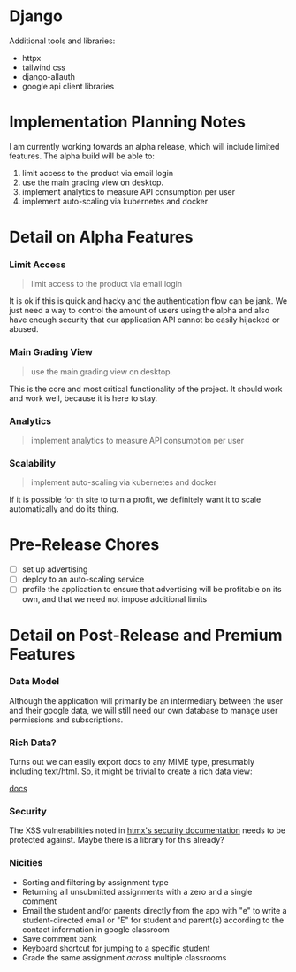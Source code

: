 # Django

Additional tools and libraries:

- httpx
- tailwind css
- django-allauth
- google api client libraries

# Implementation Planning Notes

I am currently working towards an alpha release, which will include limited
features. The alpha build will be able to:

1. limit access to the product via email login
2. use the main grading view on desktop.
3. implement analytics to measure API consumption per user
4. implement auto-scaling via kubernetes and docker

# Detail on Alpha Features

### Limit Access

> limit access to the product via email login

It is ok if this is quick and hacky and the authentication flow can be jank.
We just need a way to control the amount of users using the alpha and also have
enough security that our application API cannot be easily hijacked or abused.

### Main Grading View

> use the main grading view on desktop.

This is the core and most critical functionality of the project. It should
work and work well, because it is here to stay.

### Analytics

> implement analytics to measure API consumption per user

### Scalability

> implement auto-scaling via kubernetes and docker

If it is possible for th site to turn a profit, we definitely want it to scale
automatically and do its thing.

# Pre-Release Chores

- [ ] set up advertising
- [ ] deploy to an auto-scaling service
- [ ] profile the application to ensure that advertising will be profitable
      on its own, and that we need not impose additional limits

# Detail on Post-Release and Premium Features

### Data Model

Although the application will primarily be an intermediary between the user
and their google data, we will still need our own database to manage user
permissions and subscriptions.

### Rich Data?

Turns out we can easily export docs to any MIME type, presumably including
text/html. So, it might be trivial to create a rich data view:

[docs](https://developers.google.com/resources/api-libraries/documentation/drive/v3/python/latest/drive_v3.files.html#export)

### Security

The XSS vulnerabilities noted in [htmx's security
documentation](https://htmx.org/docs/#security) needs to be protected against.
Maybe there is a library for this already?

### Nicities

- Sorting and filtering by assignment type
- Returning all unsubmitted assignments with a zero and a single comment
- Email the student and/or parents directly from the app with "e" to write a
  student-directed email or "E" for student and parent(s) according to the
  contact information in google classroom
- Save comment bank
- Keyboard shortcut for jumping to a specific student
- Grade the same assignment _across_ multiple classrooms
